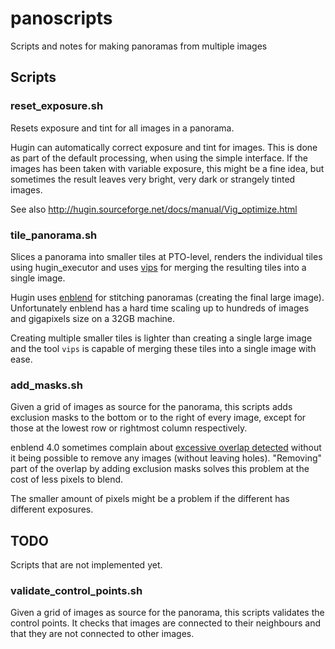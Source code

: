 # panoscripts

Scripts and notes for making panoramas from multiple images

## Scripts

### reset_exposure.sh

Resets exposure and tint for all images in a panorama.

Hugin can automatically correct exposure and tint for images.
This is done as part of the default processing, when using the simple
interface. If the images has been taken with variable exposure, this
might be a fine idea, but sometimes the result leaves very bright,
very dark or strangely tinted images.

See also http://hugin.sourceforge.net/docs/manual/Vig_optimize.html

### tile_panorama.sh

Slices a panorama into smaller tiles at PTO-level, renders the individual
tiles using hugin_executor and uses [vips](https://github.com/libvips/libvips)
for merging the resulting tiles into a single image.

Hugin uses [enblend](https://wiki.panotools.org/Enblend) for stitching
panoramas (creating the final large image). Unfortunately enblend has
a hard time scaling up to hundreds of images and gigapixels size on a
32GB machine.

Creating multiple smaller tiles is lighter than creating a single
large image and the tool `vips` is capable of merging these tiles
into a single image with ease.

### add_masks.sh

Given a grid of images as source for the panorama, this scripts adds
exclusion masks to the bottom or to the right of every image, except
for those at the lowest row or rightmost column respectively.

enblend 4.0 sometimes complain about
[excessive overlap detected](https://wiki.panotools.org/Hugin_FAQ#enblend:_excessive_overlap_detected)
without it being possible to remove any images (without leaving
holes). "Removing" part of the overlap by adding exclusion masks
solves this problem at the cost of less pixels to blend.

The smaller amount of pixels might be a problem if the different
has different exposures.

## TODO

Scripts that are not implemented yet.


### validate_control_points.sh

Given a grid of images as source for the panorama, this scripts
validates the control points. It checks that images are connected
to their neighbours and that they are not connected to other images.

